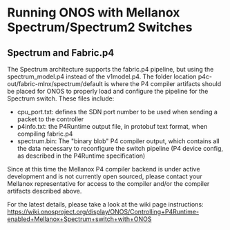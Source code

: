 # Running ONOS with Mellanox Spectrum/Spectrum2 Switches

## Spectrum and Fabric.p4
The Spectrum architecture supports the fabric.p4 pipeline, but using the spectrum_model.p4 instead of the v1model.p4.
The folder location p4c-out/fabric-mlnx/spectrum/default is where the P4 compiler artifacts should be placed for 
ONOS to properly load and configure the pipeline for the Spectrum switch. 
These files include:

* cpu_port.txt:   defines the SDN port number to be used when sending a packet to the controller
* p4info.txt:     the P4Runtime output file, in protobuf text format, when compiling fabric.p4
* spectrum.bin:   The "binary blob" P4 compiler output, which contains all the data necessary to reconfigure the 
  switch pipeline (P4 device config, as described in the P4Runtime specification)

Since at this time the Mellanox P4 compiler backend is under active development and is not currently open sourced,
please contact your Mellanox representative for access to the compiler and/or the compiler artifacts described above.

For the latest details, please take a look at the wiki page instructions:
https://wiki.onosproject.org/display/ONOS/Controlling+P4Runtime-enabled+Mellanox+Spectrum+switch+with+ONOS

